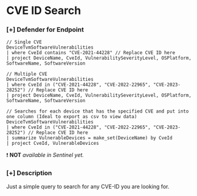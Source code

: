 # CVE ID Search

### [+] Defender for Endpoint 
```
// Single CVE
DeviceTvmSoftwareVulnerabilities 
| where CveId contains "CVE-2021-44228" // Replace CVE ID here
| project DeviceName, CveId, VulnerabilitySeverityLevel, OSPlatform, SoftwareName, SoftwareVersion
```

```
// Multiple CVE
DeviceTvmSoftwareVulnerabilities 
| where CveId in ("CVE-2021-44228", "CVE-2022-22965", "CVE-2023-28252") // Replace CVE ID here
| project DeviceName, CveId, VulnerabilitySeverityLevel, OSPlatform, SoftwareName, SoftwareVersion
```

```
// Searches for each device that has the specified CVE and put into one column (Ideal to export as csv to view data)
DeviceTvmSoftwareVulnerabilities 
| where CveId in ("CVE-2021-44228", "CVE-2022-22965", "CVE-2023-28252") // Replace CVE ID here
| summarize VulnerableDevices = make_set(DeviceName) by CveId
| project CveId, VulnerableDevices

```
:exclamation: **NOT** *available in Sentinel yet.*

### [+] Description 
Just a simple query to search for any CVE-ID you are looking for. 
